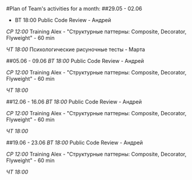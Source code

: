 #Plan of Team's activities for a month:
##29.05 - 02.06
  * ВТ 18:00
Public Code Review - Андрей

*СР 12:00* Training
Alex - "Структурные паттерны: Composite, Decorator, Flyweight" - 60 min

*ЧТ 18:00* 
Психологические рисуночные тесты - Марта

##05.06 - 09.06
*ВТ 18:00* 
Public Code Review - Андрей

*СР 12:00* Training
Alex - "Структурные паттерны: Composite, Decorator, Flyweight" - 60 min

*ЧТ 18:00* 

##12.06 - 16.06
*ВТ 18:00* 
Public Code Review - Андрей

*СР 12:00* Training
Alex - "Структурные паттерны: Composite, Decorator, Flyweight" - 60 min

*ЧТ 18:00* 

##19.06 - 23.06
*ВТ 18:00* 
Public Code Review - Андрей

*СР 12:00* Training
Alex - "Структурные паттерны: Composite, Decorator, Flyweight" - 60 min

*ЧТ 18:00*
